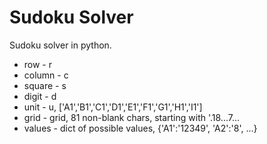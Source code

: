 # Sudoku Solver
Sudoku solver in python.
- row - r
- column - c
- square - s
- digit - d
- unit - u, ['A1','B1','C1','D1','E1','F1','G1','H1','I1']
- grid - grid, 81 non-blank chars, starting with '.18...7...
- values - dict of possible values, {'A1':'12349', 'A2':'8', ...}